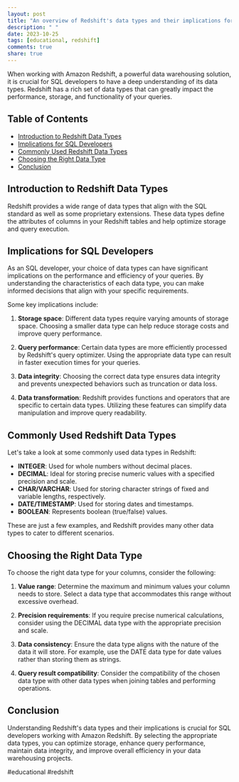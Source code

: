 ```yaml
---
layout: post
title: "An overview of Redshift's data types and their implications for SQL developers."
description: " "
date: 2023-10-25
tags: [educational, redshift]
comments: true
share: true
---
```


When working with Amazon Redshift, a powerful data warehousing solution, it is crucial for SQL developers to have a deep understanding of its data types. Redshift has a rich set of data types that can greatly impact the performance, storage, and functionality of your queries.

## Table of Contents
- [Introduction to Redshift Data Types](#introduction-to-redshift-data-types)
- [Implications for SQL Developers](#implications-for-sql-developers)
- [Commonly Used Redshift Data Types](#commonly-used-redshift-data-types)
- [Choosing the Right Data Type](#choosing-the-right-data-type)
- [Conclusion](#conclusion)

## Introduction to Redshift Data Types

Redshift provides a wide range of data types that align with the SQL standard as well as some proprietary extensions. These data types define the attributes of columns in your Redshift tables and help optimize storage and query execution.

## Implications for SQL Developers

As an SQL developer, your choice of data types can have significant implications on the performance and efficiency of your queries. By understanding the characteristics of each data type, you can make informed decisions that align with your specific requirements.

Some key implications include:

1. **Storage space**: Different data types require varying amounts of storage space. Choosing a smaller data type can help reduce storage costs and improve query performance.

2. **Query performance**: Certain data types are more efficiently processed by Redshift's query optimizer. Using the appropriate data type can result in faster execution times for your queries.

3. **Data integrity**: Choosing the correct data type ensures data integrity and prevents unexpected behaviors such as truncation or data loss.

4. **Data transformation**: Redshift provides functions and operators that are specific to certain data types. Utilizing these features can simplify data manipulation and improve query readability.

## Commonly Used Redshift Data Types

Let's take a look at some commonly used data types in Redshift:

- **INTEGER**: Used for whole numbers without decimal places.
- **DECIMAL**: Ideal for storing precise numeric values with a specified precision and scale.
- **CHAR/VARCHAR**: Used for storing character strings of fixed and variable lengths, respectively.
- **DATE/TIMESTAMP**: Used for storing dates and timestamps.
- **BOOLEAN**: Represents boolean (true/false) values.

These are just a few examples, and Redshift provides many other data types to cater to different scenarios.

## Choosing the Right Data Type

To choose the right data type for your columns, consider the following:

1. **Value range**: Determine the maximum and minimum values your column needs to store. Select a data type that accommodates this range without excessive overhead.

2. **Precision requirements**: If you require precise numerical calculations, consider using the DECIMAL data type with the appropriate precision and scale.

3. **Data consistency**: Ensure the data type aligns with the nature of the data it will store. For example, use the DATE data type for date values rather than storing them as strings.

4. **Query result compatibility**: Consider the compatibility of the chosen data type with other data types when joining tables and performing operations.

## Conclusion

Understanding Redshift's data types and their implications is crucial for SQL developers working with Amazon Redshift. By selecting the appropriate data types, you can optimize storage, enhance query performance, maintain data integrity, and improve overall efficiency in your data warehousing projects.

#educational #redshift